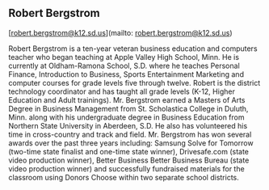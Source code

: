 ## Robert Bergstrom

[robert.bergstrom@k12.sd.us](mailto: robert.bergstrom@k12.sd.us)

Robert Bergstrom is a ten-year veteran business education and computers teacher who began teaching at Apple Valley High School, Minn. He is currently at Oldham-Ramona School, S.D. where he teaches Personal Finance, Introduction to Business, Sports Entertainment Marketing and computer courses for grade levels five through twelve. Robert is the district technology coordinator and has taught all grade levels (K-12, Higher Education and Adult trainings). Mr. Bergstrom earned a Masters of Arts Degree in Business Management from St. Scholastica College in Duluth, Minn. along with his undergraduate degree in Business Education from Northern State University in Aberdeen, S.D. He also has volunteered his time in cross-country and track and field. Mr. Bergstrom has won several awards over the past three years including: Samsung Solve for Tomorrow (two-time state finalist and one-time state winner), Drivesafe.com (state video production winner), Better Business Better Business Bureau (state video production winner) and successfully fundraised materials for the classroom using Donors Choose within two separate school districts.
